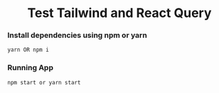 <h1 align="center" color="blue">
 Test Tailwind and React Query
</h1>

### Install dependencies using npm or yarn

```
yarn OR npm i
```

### Running App

```
npm start or yarn start
```
